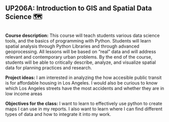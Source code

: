 ## UP206A: Introduction to GIS and Spatial Data Science :world_map: <h2> 

**Course description:**
This course will teach students various data science tools, and the basics of programming with Python. Students will learn spatial analysis through Python Libraries and through advanced geoprocessing. All lessons will be based on “real” data and will address relevant and contemporary urban problems. By the end of the course, students will be able to critically describe, analyze, and visualize spatial data for planning practices and research.

**Project ideas:**
I am interested in analyzing the how accesible public transit is for affordable housing in Los Angeles. 
I would also be curious to know which Los Angeles streets have the most accidents and whether they are in low income areas


**Objectives for the class:**
I want to learn to effectively use python to create maps I can use in my reports. I also want to learn where I can find different types of data and how to integrate it into my work. 


